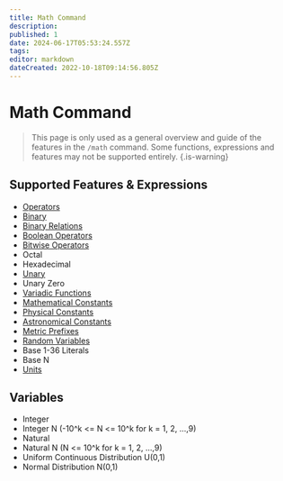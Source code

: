 ```yaml
---
title: Math Command
description: 
published: 1
date: 2024-06-17T05:53:24.557Z
tags: 
editor: markdown
dateCreated: 2022-10-18T09:14:56.805Z
---
```


# Math Command

> This page is only used as a general overview and guide of the features in the `/math` command. Some functions, expressions and features may not be supported entirely.
{.is-warning}

## Supported Features & Expressions

* [Operators](https://mathparser.org/mxparser-math-collection/operators/)
* [Binary](https://mathparser.org/mxparser-math-collection/binary-functions/)
* [Binary Relations](https://mathparser.org/mxparser-math-collection/binary-relations/)
* [Boolean Operators](https://mathparser.org/mxparser-math-collection/boolean-operators/)
* [Bitwise Operators](https://mathparser.org/mxparser-math-collection/bitwise-operators/)
* Octal
* Hexadecimal
* [Unary](https://mathparser.org/mxparser-math-collection/unary-functions/)
* Unary Zero
* [Variadic Functions](https://mathparser.org/mxparser-math-collection/variadic-functions/)
* [Mathematical Constants](https://mathparser.org/mxparser-math-collection/constants/)
* [Physical Constants](https://mathparser.org/mxparser-math-collection/physical-constants/)
* [Astronomical Constants](https://mathparser.org/mxparser-math-collection/astronomical-constants/)
* [Metric Prefixes](https://mathparser.org/mxparser-math-collection/metric-prefixes/)
* [Random Variables](https://mathparser.org/mxparser-math-collection/random-variables/)
* Base 1-36 Literals
* Base N
* [Units](https://mathparser.org/mxparser-math-collection/units/)

## Variables

* Integer
* Integer N \(-10^k &lt;= N &lt;= 10^k for k = 1, 2, ...,9\)
* Natural
* Natural N \(N &lt;= 10^k for k = 1, 2, ...,9\)
* Uniform Continuous Distribution U\(0,1\)
* Normal Distribution N\(0,1\)
